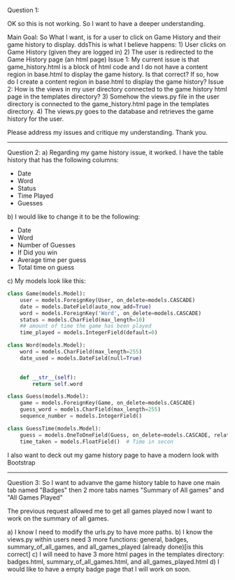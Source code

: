 Question 1:

OK so this is not working. So I want to have a deeper understanding.

Main Goal: So What I want, is for a user to click on Game History and their game history to display.
ddsThis is what I believe happens:
    1) User clicks on Game History (given they are logged in)
    2) The user is redirected to the Game History page (an html page)
Issue 1: My current issue is that game_history.html is a block of html code and I do not have a content region in base.html to display the game history. Is that correct? If so, how do I create a content region in base.html to display the game history?
Issue 2: How is the views in my user directory connected to the game history html page in the templates directory?
    3) Somehow the views.py file in the user directory is connected to the game_history.html page in the templates directory.
    4) The views.py goes to the database and retrieves the game history for the user.

Please address my issues and critique my understanding. Thank you.

---------------------------------------------------------------------------------------------------------
Question 2:
a) Regarding my game history issue, it worked. I have the table history that has the following columns:
 - Date	
 - Word	
 - Status	
 - Time Played	
 - Guesses

b) I would like to change it to be the following:
 - Date	
 - Word	
 - Number of Guesses
 - If Did you win	
 - Average time per guess	
 - Total time on guess

c) My models look like this:
```python
class Game(models.Model):
    user = models.ForeignKey(User, on_delete=models.CASCADE)
    date = models.DateField(auto_now_add=True)
    word = models.ForeignKey('Word', on_delete=models.CASCADE)
    status = models.CharField(max_length=10)
    ## amount of time the game has been played
    time_played = models.IntegerField(default=0)

class Word(models.Model):
    word = models.CharField(max_length=255)
    date_used = models.DateField(null=True) 
    

    def __str__(self):
        return self.word

class Guess(models.Model):
    game = models.ForeignKey(Game, on_delete=models.CASCADE)
    guess_word = models.CharField(max_length=255)
    sequence_number = models.IntegerField()

class GuessTime(models.Model):
    guess = models.OneToOneField(Guess, on_delete=models.CASCADE, related_name='time')
    time_taken = models.FloatField()  # Time in secon
```

I also want to deck out my game history page to have a modern look with Bootstrap 



---------------------------------------------------------------------------------------------------------
Question 3:
So I want to advanve the game history table to have one main tab named "Badges" then 2 more tabs names "Summary of All games" and "All Games Played"

The previous request allowed me to get all games played now I want to work on the summary of all games. 

a) I know I need to modify the urls.py to have more paths. 
b) I know the views.py within users need 3 more functions: general, badges, summary_of_all_games, and all_games_played (already done)[is this correct]
c) I will need to have 3 more html pages in the templates directory: badges.html, summary_of_all_games.html, and all_games_played.html
d) I would like to have a empty badge page that I will work on soon.